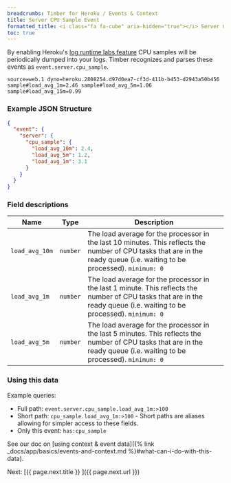 ```yaml
---
breadcrumbs: Timber for Heroku / Events & Context
title: Server CPU Sample Event
formatted_title: <i class="fa fa-cube" aria-hidden="true"></i> Server CPU Sample Event
toc: true
---
```


By enabling Heroku's [log runtime labs feature](https://devcenter.heroku.com/articles/log-runtime-metrics)
CPU samples will be periodically dumped into your logs. Timber recognizes and parses these events
as `event.server.cpu_sample`.

```
source=web.1 dyno=heroku.2808254.d97d0ea7-cf3d-411b-b453-d2943a50b456 sample#load_avg_1m=2.46 sample#load_avg_5m=1.06 sample#load_avg_15m=0.99
```

### Example JSON Structure

```json
{
  "event": {
    "server": {
      "cpu_sample": {
        "load_avg_10m": 2.4,
        "load_avg_5m": 1.2,
        "load_avg_1m": 3.1
      }
    }
  }
}
```

### Field descriptions

Name | Type | Description
-----|------|------------
`load_avg_10m` | `number` | The load average for the processor in the last 10 minutes. This reflects the number of CPU tasks that are in the ready queue (i.e. waiting to be processed). `minimum: 0`
`load_avg_1m` | `number` | The load average for the processor in the last 1 minute. This reflects the number of CPU tasks that are in the ready queue (i.e. waiting to be processed). `minimum: 0`
`load_avg_5m` | `number` | The load average for the processor in the last 5 minutes. This reflects the number of CPU tasks that are in the ready queue (i.e. waiting to be processed). `minimum: 0`


### Using this data

Example queries:

* Full path: `event.server.cpu_sample.load_avg_1m:>100`
* Short path: `cpu_sample.load_avg_1m:>100` - Short paths are aliases allowing for simpler access to these fields.
* Only this event: `has:cpu_sample`

See our doc on [using context & event data]({% link _docs/app/basics/events-and-context.md %}#what-can-i-do-with-this-data).


<div class="next">
  Next: [{{ page.next.title }} <i class="fa fa-arrow-circle-right" aria-hidden="true"></i>]({{ page.next.url }})
</div>